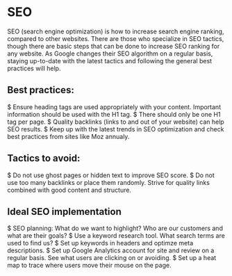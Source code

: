# SEO
SEO (search engine optimization) is how to increase search engine ranking, compared to other websites. There are those who specialize in SEO tactics, though there are basic steps that can be done to increase SEO ranking for any website. As Google changes their SEO algorithm on a regular basis, staying up-to-date with the latest tactics and following the general best practices will help.

## Best practices:
$ Ensure heading tags are used appropriately with your content. Important information should be used with the H1 tag.
$ There should only be one H1 tag per page.
$ Quality backlinks (links to and out of your website) can help SEO results.
$ Keep up with the latest trends in SEO optimization and check best practices from sites like Moz annualy.

## Tactics to avoid:
$ Do not use ghost pages or hidden text to improve SEO score.
$ Do not use too many backlinks or place them randomly. Strive for quality links combined with good content and structure.

## Ideal SEO implementation
$ SEO planning: What do we want to highlight? Who are our customers and what are their goals?
$ Use a keyword research tool. What search terms are used to find us?
$ Set up keywords in headers and optimze meta descriptions.
$ Set up Google Analytics account for site and review on a regular basis. See what users are clicking on or avoiding.
$ Set up a heat map to trace where users move their mouse on the page.


